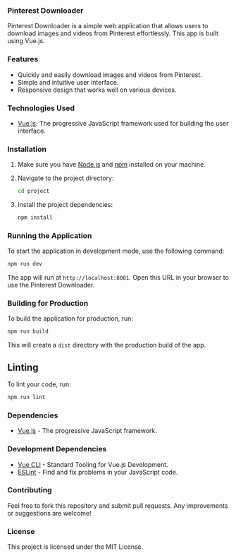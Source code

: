 ### Pinterest Downloader

Pinterest Downloader is a simple web application that allows users to download images and videos from Pinterest effortlessly. This app is built using Vue.js.

### Features

- Quickly and easily download images and videos from Pinterest.
- Simple and intuitive user interface.
- Responsive design that works well on various devices.

### Technologies Used

- [Vue.js](https://vuejs.org/): The progressive JavaScript framework used for building the user interface.

### Installation

1. Make sure you have [Node.js](https://nodejs.org/) and [npm](https://www.npmjs.com/) installed on your machine.

2. Navigate to the project directory:

   ```bash
   cd project
   ```

3. Install the project dependencies:

   ```bash
   npm install
   ```

### Running the Application

To start the application in development mode, use the following command:

```bash
npm run dev
```

The app will run at `http://localhost:8081`. Open this URL in your browser to use the Pinterest Downloader.

### Building for Production

To build the application for production, run:

```bash
npm run build
```

This will create a `dist` directory with the production build of the app.

## Linting

To lint your code, run:

```bash
npm run lint
```

### Dependencies

- [Vue.js](https://vuejs.org/) - The progressive JavaScript framework.

### Development Dependencies

- [Vue CLI](https://cli.vuejs.org/) - Standard Tooling for Vue.js Development.
- [ESLint](https://eslint.org/) - Find and fix problems in your JavaScript code.

### Contributing

Feel free to fork this repository and submit pull requests. Any improvements or suggestions are welcome!

### License

This project is licensed under the MIT License.